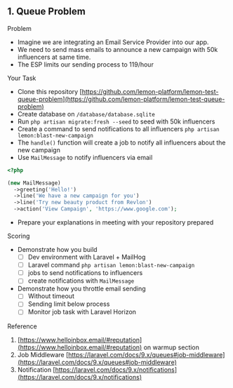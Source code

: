 ## 1. Queue Problem

Problem

- Imagine we are integrating an Email Service Provider into our app.
- We need to send mass emails to announce a new campaign with 50k influencers at same time.
- The ESP limits our sending process to 119/hour

Your Task

- Clone this repository [https://github.com/lemon-platform/lemon-test-queue-problem](https://github.com/lemon-platform/lemon-test-queue-problem)
- Create database on `/database/database.sqlite`
- Run `php artisan migrate:fresh --seed` to seed with 50k influencers
- Create a command to send notifications to all influencers `php artisan lemon:blast-new-campaign`
- The `handle()` function will create a job to notify all influencers about the new campaign
- Use `MailMessage` to notify influencers via email

```php
<?php

(new MailMessage)
  ->greeting('Hello!')
  ->line('We have a new campaign for you')
  ->line('Try new beauty product from Revlon')
  ->action('View Campaign', 'https://www.google.com');
```

- Prepare your explanations in meeting with your repository prepared

Scoring

- Demonstrate how you build
    - [ ]  Dev environment with Laravel + MailHog
    - [ ]  Laravel command `php artisan lemon:blast-new-campaign`
    - [ ]  jobs to send notifications to influencers
    - [ ]  create notifications with `MailMessage`
- Demonstrate how you throttle email sending
    - [ ]  Without timeout
    - [ ]  Sending limit below process
    - [ ]  Monitor job task with Laravel Horizon

Reference

1. [https://www.helloinbox.email/#reputation](https://www.helloinbox.email/#reputation) on warmup section
2. Job Middleware [https://laravel.com/docs/9.x/queues#job-middleware](https://laravel.com/docs/9.x/queues#job-middleware)
3. Notification [https://laravel.com/docs/9.x/notifications](https://laravel.com/docs/9.x/notifications)
